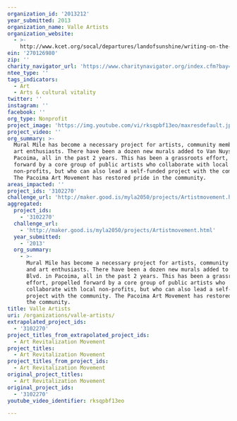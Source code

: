 ```yaml
---
organization_id: '2013212'
year_submitted: 2013
organization_name: Valle Artists
organization_website:
  - >-
    http://www.kcet.org/socal/departures/landofsunshine/writing-on-the-wall/the-muralist-mile-of-northeast-san-fernando-valley.html
ein: '270126980'
zip: ''
charity_navigator_url: 'https://www.charitynavigator.org/index.cfm?bay=search.profile&ein=270126980'
ntee_type: ''
tags_indicators:
  - Art
  - Arts & cultural vitality
twitter: ''
instagram: ''
facebook: ''
org_type: Nonprofit
project_image: 'https://img.youtube.com/vi/rksqpbf13eo/maxresdefault.jpg'
project_video: ''
org_summary: >-
  Mural Mile has become a necessary project for artists, community members, and
  art enthusiasts. There have been a dozen new murals added to Van Nuys Blvd. in
  Pacoima, all in the past 2 years. This has been a grassroots effort, propelled
  forward by a core group of public artists who collaborate with local
  non-profits, but who can also lead a self-funded project with the community.
  The Pacoima Art Movement has restored pride in the community.
areas_impacted: ''
project_ids: '3102270'
challenge_url: 'http://maker.good.is/myla2050/projects/Artistmovement.html'
aggregated:
  project_ids:
    - '3102270'
  challenge_url:
    - 'http://maker.good.is/myla2050/projects/Artistmovement.html'
  year_submitted:
    - '2013'
  org_summary:
    - >-
      Mural Mile has become a necessary project for artists, community members,
      and art enthusiasts. There have been a dozen new murals added to Van Nuys
      Blvd. in Pacoima, all in the past 2 years. This has been a grassroots
      effort, propelled forward by a core group of public artists who
      collaborate with local non-profits, but who can also lead a self-funded
      project with the community. The Pacoima Art Movement has restored pride in
      the community.
title: Valle Artists
uri: /organizations/valle-artists/
extrapolated_project_ids:
  - '3102270'
project_titles_from_extrapolated_project_ids:
  - Art Revitalization Movement
project_titles:
  - Art Revitalization Movement
project_titles_from_project_ids:
  - Art Revitalization Movement
original_project_titles:
  - Art Revitalization Movement
original_project_ids:
  - '3102270'
youtube_video_identifier: rksqpbf13eo

---
```

